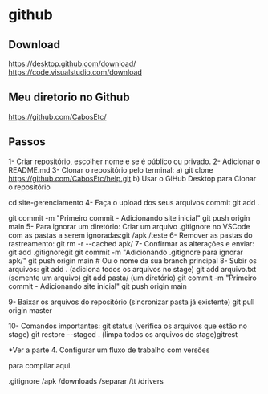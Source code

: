 # github

## Download
https://desktop.github.com/download/
https://code.visualstudio.com/download

## Meu diretorio no Github
https://github.com/CabosEtc/


## Passos
1- Criar repositório, escolher nome e se é público ou privado.
2- Adicionar o README.md
3- Clonar o repositório pelo terminal:
a) git clone https://github.com/CabosEtc/help.git
b) Usar o GiHub Desktop para Clonar o repositório

cd site-gerenciamento
4- Faça o upload dos seus arquivos:commit
git add .

git commit -m "Primeiro commit - Adicionando site inicial"
git push origin main
5- Para ignorar um diretório:
Criar um arquivo .gitignore no VSCode com as pastas a serem ignoradas:git 
/apk
/teste
6- Remover as pastas do rastreamento:
git rm -r --cached apk/
7- Confirmar as alterações e enviar:
git add .gitignoregit 
git commit -m "Adicionando .gitignore para ignorar apk/"
git push origin main  # Ou o nome da sua branch principal
8- Subir os arquivos:
git add . (adiciona todos os arquivos no stage)
git add arquivo.txt (somente um arquivo)
git add pasta/ (um diretório)
git commit -m "Primeiro commit - Adicionando site inicial"
git push origin main

9- Baixar os arquivos do repositório (sincronizar pasta já existente)
git pull origin master

10- Comandos importantes:
git status (verifica os arquivos que estão no stage)
git restore --staged . (limpa todos os arquivos do stage)gitrest

*Ver a parte 4. Configurar um fluxo de trabalho com versões


para compilar aqui.

.gitignore
/apk
/downloads
/separar
/tt
/drivers



